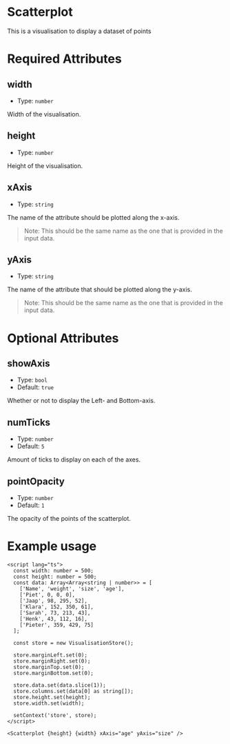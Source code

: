 # Scatterplot

This is a visualisation to display a dataset of points

# Required Attributes

## width

- Type: `number`

Width of the visualisation.

## height

- Type: `number`

Height of the visualisation.

## xAxis

- Type: `string`

The name of the attribute should be plotted along the x-axis.

> Note: This should be the same name as the one that is provided in the input data.

## yAxis

- Type: `string`

The name of the attribute that should be plotted along the y-axis.

> Note: This should be the same name as the one that is provided in the input data.

# Optional Attributes

## showAxis

- Type: `bool`
- Default: `true`

Whether or not to display the Left- and Bottom-axis.

## numTicks

- Type: `number`
- Default: `5`

Amount of ticks to display on each of the axes.

## pointOpacity

- Type: `number`
- Default: `1`

The opacity of the points of the scatterplot.

# Example usage

```svelte
<script lang="ts">
  const width: number = 500;
  const height: number = 500;
  const data: Array<Array<string | number>> = [
    ['Name', 'weight', 'size', 'age'],
    ['Piet', 0, 0, 0],
    ['Jaap', 98, 295, 52],
    ['Klara', 152, 350, 61],
    ['Sarah', 73, 213, 43],
    ['Henk', 43, 112, 16],
    ['Pieter', 359, 429, 75]
  ];

  const store = new VisualisationStore();

  store.marginLeft.set(0);
  store.marginRight.set(0);
  store.marginTop.set(0);
  store.marginBottom.set(0);

  store.data.set(data.slice(1));
  store.columns.set(data[0] as string[]);
  store.height.set(height);
  store.width.set(width);

  setContext('store', store);
</script>

<Scatterplot {height} {width} xAxis="age" yAxis="size" />
```
